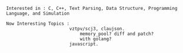     Interested in : C, C++, Text Parsing, Data Structure, Programming Language, and Simulation
    
    Now Interesting Topics : 
                            vztpv/scj3, claujson.
                                memory_pool? diff and patch?
                                with golang?
                            javascript.
                            
